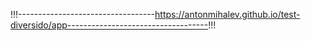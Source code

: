 



!!!----------------------------------https://antonmihalev.github.io/test-diversido/app-----------------------------------!!!

